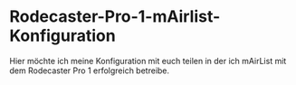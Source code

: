 # Rodecaster-Pro-1-mAirlist-Konfiguration
Hier möchte ich meine Konfiguration mit euch teilen in der ich mAirList mit dem Rodecaster Pro 1 erfolgreich betreibe. 
